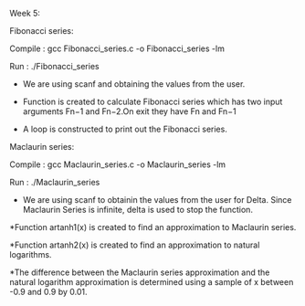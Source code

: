 Week 5:

Fibonacci series:

Compile : gcc Fibonacci_series.c -o Fibonacci_series -lm

Run : ./Fibonacci_series

* We are using scanf and obtaining the values from the user.

* Function is created to calculate Fibonacci series which has two input arguments Fn−1 and Fn−2.On exit they have Fn and Fn−1

* A loop is constructed to print out the Fibonacci series.


Maclaurin series:

Compile : gcc Maclaurin_series.c -o Maclaurin_series -lm

Run : ./Maclaurin_series

* We are using scanf to obtainin the values from the user for Delta. Since Maclaurin Series is infinite, delta is used to stop the function.

*Function artanh1(x) is created to find an approximation to Maclaurin series.

*Function artanh2(x) is created to find an approximation to natural logarithms.

*The difference between the Maclaurin series approximation and the natural logarithm approximation is determined using a sample of x between -0.9 and 0.9 by 0.01.
